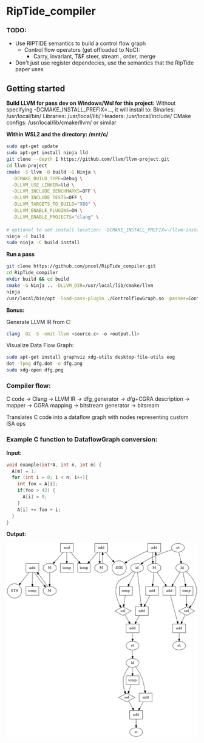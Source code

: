 # RipTide_compiler

### TODO:

* Use RIPTIDE semantics to build a control flow graph
  * Control flow operators (get offloaded to NoC):
    * Carry, invariant, T&F steer, stream , order, merge
* Don't just use register dependecies, use the semantics that the RipTide paper uses

## Getting started

**Build LLVM for pass dev on Windows/Wsl for this project:**
Without specifying -DCMAKE_INSTALL_PREFIX=..., it will install to:
Binaries: /usr/local/bin/
Libraries: /usr/local/lib/
Headers: /usr/local/include/
CMake configs: /usr/local/lib/cmake/llvm/ or similar

__Within WSL2 and the directory: /mnt/c/__

```bash
sudo apt-get update
sudo apt-get install ninja lld
git clone --depth 1 https://github.com/llvm/llvm-project.git
cd llvm-project
cmake -S llvm -B build -G Ninja \
  -DCMAKE_BUILD_TYPE=Debug \
  -DLLVM_USE_LINKER=lld \
  -DLLVM_INCLUDE_BENCHMARKS=OFF \
  -DLLVM_INCLUDE_TESTS=OFF \
  -DLLVM_TARGETS_TO_BUILD="X86" \
  -DLLVM_ENABLE_PLUGINS=ON \
  -DLLVM_ENABLE_PROJECTS="clang" \

# optional to set install location: -DCMAKE_INSTALL_PREFIX=~/llvm-install
ninja -C build
sudo ninja -C build install
```

**Run a pass**
```bash
git clone https://github.com/pncel/RipTide_compiler.git
cd RipTide_compiler
mkdir build && cd build
cmake -G Ninja .. -DLLVM_DIR=/usr/local/lib/cmake/llvm
ninja
/usr/local/bin/opt -load-pass-plugin ./ControlflowGraph.so -passes=ControlflowGraph -disable-output ../test/test_cfg.ll
```

**Bonus:**

Generate LLVM IR from C:
```bash
clang -O2 -S -emit-llvm <source.c> -o <output.ll>
```

Visualize Data Flow Graph:
```bash
sudo apt-get install graphviz xdg-utils desktop-file-utils eog
dot -Tpng dfg.dot -o dfg.png
sudo xdg-open dfg.png
```

### Compiler flow:

C code -> Clang -> LLVM IR -> dfg_generator -> dfg+CGRA description -> mapper -> CGRA mapping -> bitstream generator -> bitsream 

Translates C code into a dataflow graph with nodes representing custom ISA ops

### Example C function to DataflowGraph conversion:

**Input:**

```C
void example(int*A, int n, int m) {
  A[m] = 1;
  for (int i = 0; i < n; i++){
    int foo = A[i];
    if(foo > 42) {
      A[i] = 0;
    }
    A[i] += foo + i;
  }
}
```
**Output:**

![Data flow graph](/dfg.png)
